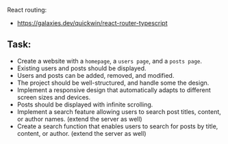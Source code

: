 React routing:
- https://galaxies.dev/quickwin/react-router-typescript

## Task:

- Create a website with a `homepage`, a `users page`, and a `posts page`.
- Existing users and posts should be displayed.
- Users and posts can be added, removed, and modified.
- The project should be well-structured, and handle some the design.
- Implement a responsive design that automatically adapts to different screen sizes and devices.
- Posts should be displayed with infinite scrolling.
- Implement a search feature allowing users to search post titles, content, or author names. (extend the server as well)
- Create a search function that enables users to search for posts by title, content, or author. (extend the server as well)